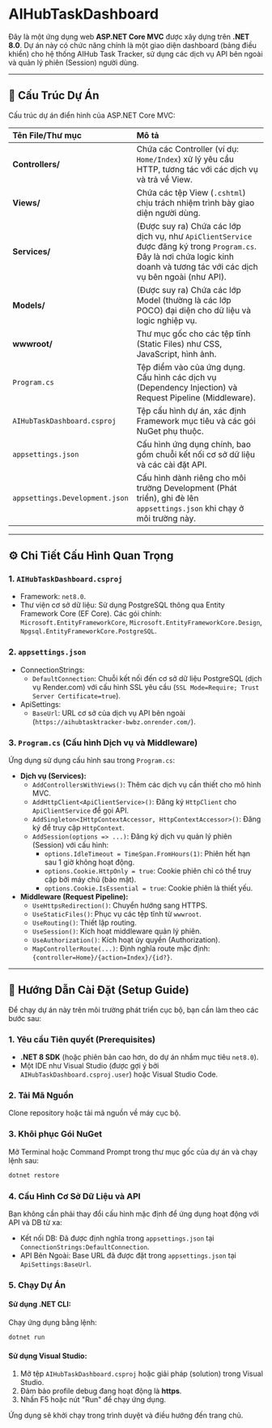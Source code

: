 # AIHubTaskDashboard

Đây là một ứng dụng web **ASP.NET Core MVC** được xây dựng trên **.NET 8.0**. Dự án này có chức năng chính là một giao diện dashboard (bảng điều khiển) cho hệ thống AIHub Task Tracker, sử dụng các dịch vụ API bên ngoài và quản lý phiên (Session) người dùng.

-----

## 📁 Cấu Trúc Dự Án

Cấu trúc dự án điển hình của ASP.NET Core MVC:

| Tên File/Thư mục | Mô tả |
| :--- | :--- |
| **Controllers/** | Chứa các Controller (ví dụ: `Home/Index`) xử lý yêu cầu HTTP, tương tác với các dịch vụ và trả về View. |
| **Views/** | Chứa các tệp View (`.cshtml`) chịu trách nhiệm trình bày giao diện người dùng. |
| **Services/** | (Được suy ra) Chứa các lớp dịch vụ, như `ApiClientService` được đăng ký trong `Program.cs`. Đây là nơi chứa logic kinh doanh và tương tác với các dịch vụ bên ngoài (như API). |
| **Models/** | (Được suy ra) Chứa các lớp Model (thường là các lớp POCO) đại diện cho dữ liệu và logic nghiệp vụ. |
| **wwwroot/** | Thư mục gốc cho các tệp tĩnh (Static Files) như CSS, JavaScript, hình ảnh. |
| `Program.cs` | Tệp điểm vào của ứng dụng. Cấu hình các dịch vụ (Dependency Injection) và Request Pipeline (Middleware). |
| `AIHubTaskDashboard.csproj` | Tệp cấu hình dự án, xác định Framework mục tiêu và các gói NuGet phụ thuộc. |
| `appsettings.json` | Cấu hình ứng dụng chính, bao gồm chuỗi kết nối cơ sở dữ liệu và các cài đặt API. |
| `appsettings.Development.json` | Cấu hình dành riêng cho môi trường Development (Phát triển), ghi đè lên `appsettings.json` khi chạy ở môi trường này. |

-----

## ⚙️ Chi Tiết Cấu Hình Quan Trọng

### 1\. `AIHubTaskDashboard.csproj`

  * Framework: `net8.0`.
  * Thư viện cơ sở dữ liệu: Sử dụng PostgreSQL thông qua Entity Framework Core (EF Core). Các gói chính: `Microsoft.EntityFrameworkCore`, `Microsoft.EntityFrameworkCore.Design`, `Npgsql.EntityFrameworkCore.PostgreSQL`.

### 2\. `appsettings.json`

  * ConnectionStrings:
      * `DefaultConnection`: Chuỗi kết nối đến cơ sở dữ liệu PostgreSQL (dịch vụ Render.com) với cấu hình SSL yêu cầu (`SSL Mode=Require; Trust Server Certificate=true`).
  * ApiSettings:
      * `BaseUrl`: URL cơ sở của dịch vụ API bên ngoài (`https://aihubtasktracker-bwbz.onrender.com/`).

### 3\. `Program.cs` (Cấu hình Dịch vụ và Middleware)

Ứng dụng sử dụng cấu hình sau trong `Program.cs`:

  * **Dịch vụ (Services):**
      * `AddControllersWithViews()`: Thêm các dịch vụ cần thiết cho mô hình MVC.
      * `AddHttpClient<ApiClientService>()`: Đăng ký `HttpClient` cho `ApiClientService` để gọi API.
      * `AddSingleton<IHttpContextAccessor, HttpContextAccessor>()`: Đăng ký để truy cập `HttpContext`.
      * `AddSession(options => ...)`: Đăng ký dịch vụ quản lý phiên (Session) với cấu hình:
          * `options.IdleTimeout = TimeSpan.FromHours(1)`: Phiên hết hạn sau 1 giờ không hoạt động.
          * `options.Cookie.HttpOnly = true`: Cookie phiên chỉ có thể truy cập bởi máy chủ (bảo mật).
          * `options.Cookie.IsEssential = true`: Cookie phiên là thiết yếu.
  * **Middleware (Request Pipeline):**
      * `UseHttpsRedirection()`: Chuyển hướng sang HTTPS.
      * `UseStaticFiles()`: Phục vụ các tệp tĩnh từ `wwwroot`.
      * `UseRouting()`: Thiết lập routing.
      * `UseSession()`: Kích hoạt middleware quản lý phiên.
      * `UseAuthorization()`: Kích hoạt ủy quyền (Authorization).
      * `MapControllerRoute(...)`: Định nghĩa route mặc định: `{controller=Home}/{action=Index}/{id?}`.

-----

## 🚀 Hướng Dẫn Cài Đặt (Setup Guide)

Để chạy dự án này trên môi trường phát triển cục bộ, bạn cần làm theo các bước sau:

### 1\. Yêu cầu Tiên quyết (Prerequisites)

  * **.NET 8 SDK** (hoặc phiên bản cao hơn, do dự án nhắm mục tiêu `net8.0`).
  * Một IDE như Visual Studio (được gợi ý bởi `AIHubTaskDashboard.csproj.user`) hoặc Visual Studio Code.

### 2\. Tải Mã Nguồn

Clone repository hoặc tải mã nguồn về máy cục bộ.

### 3\. Khôi phục Gói NuGet

Mở Terminal hoặc Command Prompt trong thư mục gốc của dự án và chạy lệnh sau:

```bash
dotnet restore
```

### 4\. Cấu Hình Cơ Sở Dữ Liệu và API

Bạn không cần phải thay đổi cấu hình mặc định để ứng dụng hoạt động với API và DB từ xa:

  * Kết nối DB: Đã được định nghĩa trong `appsettings.json` tại `ConnectionStrings:DefaultConnection`.
  * API Bên Ngoài: Base URL đã được đặt trong `appsettings.json` tại `ApiSettings:BaseUrl`.

### 5\. Chạy Dự Án

#### Sử dụng .NET CLI:

Chạy ứng dụng bằng lệnh:

```bash
dotnet run
```

#### Sử dụng Visual Studio:

1.  Mở tệp `AIHubTaskDashboard.csproj` hoặc giải pháp (solution) trong Visual Studio.
2.  Đảm bảo profile debug đang hoạt động là **https**.
3.  Nhấn F5 hoặc nút "Run" để chạy ứng dụng.

Ứng dụng sẽ khởi chạy trong trình duyệt và điều hướng đến trang chủ.
